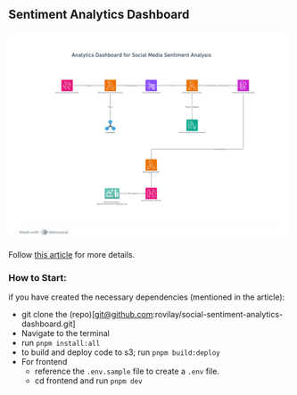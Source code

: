 ## Sentiment Analytics Dashboard

![architecture](/images/architecture.png)

Follow [this article](https://dev.to/ogooluwa/building-a-serverless-social-media-sentiment-analytics-dashboard-on-aws-3a22-temp-slug-4445308?preview=3b4149c1321dbec3b102935a32504817b0b0ff60ff68c810f2ba99014773ccf592e6e8d05e4ba5855600cb8e2ebe0827b18f0a366a42c9eb16d6155f) for more details.

### How to Start:

if you have created the necessary dependencies (mentioned in the article):

* git clone the (repo)[git@github.com:rovilay/social-sentiment-analytics-dashboard.git]
* Navigate to the terminal
* run `pnpm install:all`
* to build and deploy code to s3; run `pnpm build:deploy`
* For frontend
    * reference the `.env.sample` file to create a `.env` file.
    * cd frontend and run `pnpm dev`

